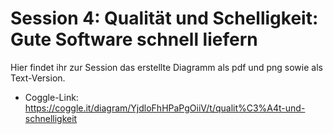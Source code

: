 # Session 4: Qualität und Schelligkeit: Gute Software schnell liefern

Hier findet ihr zur Session das erstellte Diagramm als pdf und png sowie
als Text-Version.

* Coggle-Link:
  https://coggle.it/diagram/YjdloFhHPaPgOiiV/t/qualit%C3%A4t-und-schnelligkeit

